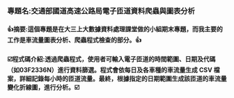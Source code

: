<h3>專題名:交通部國道高速公路局電子匝道資料爬蟲與圖表分析</h3>
<h4><b>👍摘要:這個專題是在大三上大數據資料處理課堂做的小組期末專題，而我主要的工作是車流量圖表分析、爬蟲程式檢查的部分。👍</b></h4>
<h4>☑️程式碼介紹:透過爬蟲程式，使用者可輸入電子匝道的時間範圍、日期及代碼（如03F2336N）進行資料篩選。程式會依每日及各車種的車流量生成 CSV 檔案，詳細記錄每小時的匝道流量。最終，根據指定的日期範圍生成該匝道的車流量變化折線圖，進行分析。☑️</h4>
